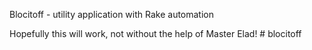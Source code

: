 Blocitoff - utility application with Rake automation

Hopefully this will work, not without the help of Master Elad! # blocitoff
